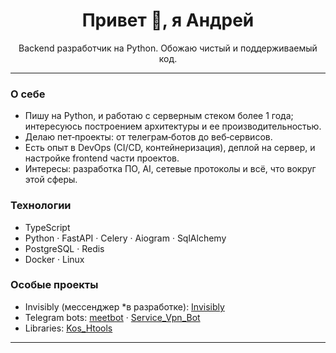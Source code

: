 <h1 align="center">Привет 👋, я Андрей</h1>
<p align="center">
Backend разработчик на Python. Обожаю чистый и поддерживаемый код.
</p>

---

### О себе
- Пишу на Python, и работаю с серверным стеком более 1 года; интересуюсь построением архитектуры и ее производительностью.  
- Делаю пет‑проекты: от телеграм‑ботов до веб‑сервисов.  
- Есть опыт в DevOps (CI/CD, контейнеризация), деплой на сервер, и настройке frontend части проектов.  
- Интересы: разработка ПО, AI, сетевые протоколы и всё, что вокруг этой сферы.

### Технологии
- TypeScript 
- Python · FastAPI · Celery · Aiogram · SqlAlchemy
- PostgreSQL · Redis  
- Docker · Linux

### Особые проекты
- Invisibly (мессенджер *в разработке): [Invisibly](https://github.com/KociHH/Invisibly)  
- Telegram bots: [meetbot](https://github.com/KociHH/meetbot) · [Service_Vpn_Bot](https://github.com/KociHH/Service_Vpn_Bot)
- Libraries: [Kos_Htools](https://github.com/KociHH/helping_lib)

---

